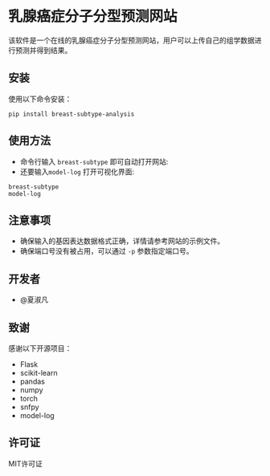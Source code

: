 # 乳腺癌症分子分型预测网站

该软件是一个在线的乳腺癌症分子分型预测网站，用户可以上传自己的组学数据进行预测并得到结果。

## 安装

使用以下命令安装：

```shell
pip install breast-subtype-analysis
```

## 使用方法

- 命令行输入 `breast-subtype` 即可自动打开网站:
- 还要输入`model-log` 打开可视化界面:

```shell
breast-subtype
model-log
```


## 注意事项

- 确保输入的基因表达数据格式正确，详情请参考网站的示例文件。
- 确保端口号没有被占用，可以通过 `-p` 参数指定端口号。

## 开发者

- @夏淑凡

## 致谢

感谢以下开源项目：

- Flask
- scikit-learn
- pandas
- numpy
- torch
- snfpy
- model-log

## 许可证

MIT许可证

